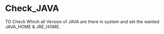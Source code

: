 # Check_JAVA
TO Check Which all Version of JAVA are there in system and set the wanted JAVA_HOME &amp; JRE_HOME.
